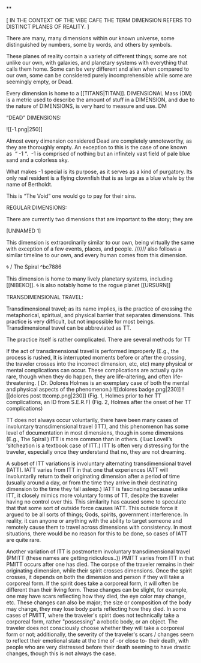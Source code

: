 **

[ IN THE CONTEXT OF THE VIBE CAFE THE TERM DIMENSION REFERS TO DISTINCT PLANES OF REALITY. ] 
  
There are many, many dimensions within our known universe, some distinguished by numbers, some by words, and others by symbols. 

These planes of reality contain a variety of different things; some are not unlike our own, with galaxies, and planetary systems with everything that calls them home. Some can be very different and alien when compared to our own, some can be considered purely incomprehensible while some are seemingly empty, or Dead. 

Every dimension is home to a [[TITANS|TITAN]].
DIMENSIONAL Mass (DM) is a metric used to describe the amount of stuff in a DIMENSION, and due to the nature of DIMENSIONS, is very hard to measure and use. DM
  

“DEAD” DIMENSIONS:

  
![[-1.png|250]]

Almost every dimension considered Dead are completely unnoteworthy, as they are thoroughly empty. An exception to this is the case of one known as  “ -1 “.  -1 is comprised of nothing but an infinitely vast field of pale blue sand and a colorless sky.

What makes -1 special is its purpose, as it serves as a kind of purgatory. Its only real resident is a flying clownfish that is as large as a blue whale by the name of Bertholdt.

This is “The Void” one would go to pay for their sins.

  
REGULAR DIMENSIONS: 

There are currently two dimensions that are important to the story; they are

[UNNAMED 1]

This dimension is extraordinarily similar to our own, being virtually the same with exception of a few events, places, and people. ////// also follows a similar timeline to our own, and every human comes from this dimension.

🌀 / The Spiral ^bc7886

This dimension is home to many lively planetary systems, including [[NIBEKO]]. 🌀 is also notably home to the rogue planet [[URSURN]]

  

TRANSDIMENSIONAL TRAVEL:

Transdimensional travel; as its name implies, is the practice of crossing the metaphorical, spiritual, and physical barrier that separates dimensions. This practice is very difficult, but not impossible for most beings. Transdimensional travel can be abbreviated as TT.

The practice itself is rather complicated. There are several methods for TT

If the act of transdimensional travel is performed improperly (E.g., the process is rushed, It is interrupted moments before or after the crossing, the traveler crosses into the incorrect dimension, etc, etc) many physical or mental complications can occur. These complications are actually quite rare, though when they do happen, they are life-altering, and often life-threatening. ( Dr. Dolores Holmes is an exemplary case of both the mental and physical aspects of the phenomenon.)
![[dolores badge.png|230]]   ![[dolores post ttcomp.png|230]]
(Fig. 1, Holmes prior to her TT complications, an ID from S.E.R.F)
(Fig. 2, Holmes after the onset of her TT complications)

TT does not always occur voluntarily, there have been many cases of involuntary transdimensional travel (ITT), and this phenomenon has some level of documentation in most dimensions, though in some dimensions (E.g., The Spiral ) ITT is more common than in others. ( Luc Lovell’s ‘sitcheation is a textbook case of ITT.) ITT Is often very distressing for the traveler, especially once they understand that no, they are not dreaming. 

A subset of ITT variations is involuntary alternating transdimensional travel (IATT). IATT varies from ITT in that one that experiences IATT will involuntarily return to their originating dimension after a period of time (usually around a day, or from the time they arrive in their destinating dimension to the time they fall asleep.) 
IATT is fascinating because unlike ITT, it closely mimics more voluntary forms of TT, despite the traveler having no control over this. This similarity has caused some to speculate that that some sort of outside force causes IATT. This outside force it argued to be all sorts of things; Gods, spirits, government interference. In reality, it can anyone or anything with the ability to target someone and remotely cause them to travel across dimensions with consistency. In most situations, there would be no reason for this to be done, so cases of IATT are quite rare.

Another variation of ITT is postmortem involuntary transdimensional travel (PMITT (these names are getting ridiculous..)) PMITT varies from ITT in that PMITT occurs after one has died. The corpse of the traveler remains in their originating dimension, while their spirit crosses dimensions. Once the spirit crosses, it depends on both the dimension and person if they will take a corporeal form. If the spirit does take a corporeal form, it will often be different than their living form. These changes can be slight, for example, one may have scars reflecting how they died, the eye color may change, etc. These changes can also be major; the size or composition of the body may change, they may lose body parts reflecting how they died.
In some cases of PMITT, where the traveler's spirit does not technically take a corporeal form, rather "possessing" a robotic body, or an object. The traveler does not consciously choose whether they will take a corporeal form or not; additionally, the severity of the traveler's scars / changes seem to reflect their emotional state at the time of -or close to- their death, with people who are very distressed before their death seeming to have drastic changes, though this is not always the case.